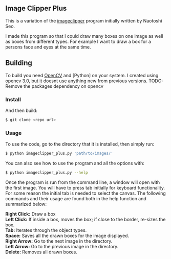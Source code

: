 Image Clipper Plus
-------------

This is a variation of the [imageclipper](https://code.google.com/p/imageclipper/)
program initially written by Naotoshi Seo.

I made this program so that I could draw many boxes on one image as well as boxes from
different types. For example I want to draw a box for a persons face and eyes at the same
time.

## Building

To build you need [OpenCV](http://opencv.org/) and [Python]
on your system. I created using opencv 3.0, but it doesnt use anything new from previous versions.
TODO: Remove the packages dependency on opencv

### Install

And then build:

```bash
$ git clone <repo url>
```

### Usage

To use the code, go to the directory that it is installed, then simply run:
```bash
$ python imageclipper_plus.py 'path/to/images/'
```

You can also see how to use the program and all the options with:
```bash
$ python imageclipper_plus.py --help
```

Once the program is run from the command line, a window will open with the first image. You will have to
press tab initially for keyboard functionality. For some reason the initial tab is needed to select the canvas.
The following commands and their usage are found both in the help function and summarized below:

**Right Click:** Draw a box<br />
**Left Click:** If inside a box, moves the box; if close to the border, re-sizes the box.<br />
**Tab:** Iterates through the object types.<br />
**Space:** Saves all the drawn boxes for the image displayed.<br />
**Right Arrow:** Go to the next image in the directory.<br />
**Left Arrow:** Go to the previous image in the directory.<br />
**Delete:** Removes all drawn boxes.